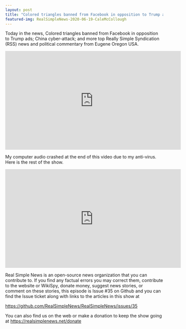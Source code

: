 ```yaml
---
layout: post
title: "Colored triangles banned from Facebook in opposition to Trump ads; China cyber attack"
featured-img: RealSimpleNews-2020-06-19-CaleMcCollough
---
```


Today in the news, Colored triangles banned from Facebook in opposition to Trump ads; China cyber-attack; and more top Really Simple Syndication (RSS) news and political commentary from Eugene Oregon USA.

<iframe width="560" height="315" src="https://www.youtube.com/embed/TnE2RNfHU4A" frameborder="0" allow="accelerometer; autoplay; encrypted-media; gyroscope; picture-in-picture" allowfullscreen></iframe>

My computer audio crashed at the end of this video due to my anti-virus. Here is the rest of the show.

<iframe width="560" height="315" src="https://www.youtube.com/embed/a1-f6u4s2_g" frameborder="0" allow="accelerometer; autoplay; encrypted-media; gyroscope; picture-in-picture" allowfullscreen></iframe>

Real Simple News is an open-source news organization that you can contribute to. If you find any factual errors you may correct them, contribute to the website or WikiSpy, donate money, suggest news stories, or comment on these stories, this episode is Issue #35 on Github and you can find the Issue ticket along with links to the articles in this show at 

<https://github.com/RealSimpleNews/RealSimpleNews/issues/35>

You can also find us on the web or make a donation to keep the show going at <https://realsimplenews.net/donate>
